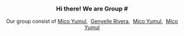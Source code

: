 <h3 align="center">
  Hi there! We are Group #
</h3>
<p align="center">
  Our group consist of 
    <a href="https://github.com/FriedCreature">Mico Yumul</a>,&nbsp;
    <a href="https://www.facebook.com/mico.h.yumul/">Genyelle Rivera</a>,&nbsp;
    <a href="https://www.facebook.com/mico.h.yumul/">Mico Yumul</a>,&nbsp;
    <a href="https://www.facebook.com/mico.h.yumul/">Mico Yumul</a>
  
</p>
